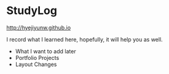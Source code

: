 # StudyLog
http://hyejiyunw.github.io

I record what I learned here, hopefully, it will help you as well. 

- What I want to add later
 - Portfolio Projects
 - Layout Changes
